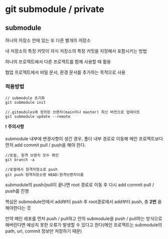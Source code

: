 # git submodule / private

## submodule 

하나의 저장소 안에 있는 또 다른 별개의 저장소

내 저장소의 특정 커밋이 자식 저장소의 특정 커밋을 지정해서 포함시키는 방법

하나의 프로젝트에서 다른 프로젝트를 함께 사용할 때 활용

협업 프로젝트에서 비밀 문서, 환경 문서를 추가하는 목적으로 사용

### 적용방법
```
// submodule 초기화
git submodule init 

//.gitmodules에 정의된 브랜치(main이나 master) 최신 버전으로 업데이트
git submodule update --remote
```

❗ __주의사항__

submodule 내부에 변경사항이 생긴 경우, 폴더 내부 경로로 이동해 메인 프로젝트보다 먼저 add commit pull / push을 해야 한다.

```
//로컬, 원격 브랜치 모두 확인
git branch -a

//로컬에서 원격저장소로 push
git push 원격저장소명 HEAD:원격브랜치이름
```

submodule의 push/pull이 끝나면 root 경로로 이동 후 다시 add commit pull / push를 진행

핵심은 submodule안에서 add부터 push 후 root경로에서 add부터 push, 총 __2번__ 을 해야한다는 것

만약 메인 레포를 먼저 push / pull하고 안의 submodule을 push / pull하는 방식으로 해버린다면 예상치 못한 오류가 발생할 수 있다고 한다(메인 프로젝트는 submodule의 path, url, commit 정보만 저장하기 때문)